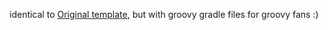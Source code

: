 identical to [Original template](https://github.com/cortinico/kotlin-android-template), but with groovy gradle files for groovy fans :)

